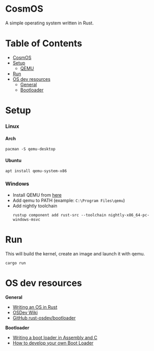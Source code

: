 # CosmOS
A simple operating system written in Rust.

# Table of Contents
- [CosmOS](#cosmos)
- [Setup](#setup)
  - [QEMU](#qemu)
- [Run](#run)
- [OS dev resources](#os-dev-resources)
  - [General](#general)
  - [Bootloader](#bootloader)

# Setup

### Linux

#### Arch
```shell
pacman -S qemu-desktop
```

#### Ubuntu
```shell
apt install qemu-system-x86
```

### Windows
- Install QEMU from [here](https://qemu.weilnetz.de/w64/)
- Add qemu to PATH (example: `C:\Program Files\qemu`)  
- Add nightly toolchain 
    ```
    rustup component add rust-src --toolchain nightly-x86_64-pc-windows-msvc
     ```

# Run
This will build the kernel, create an image and launch it with qemu.
```
cargo run
```

# OS dev resources
**General**
- [Writing an OS in Rust](https://os.phil-opp.com/)
- [OSDev Wiki](https://wiki.osdev.org/Main_Page)
- [GitHub rust-osdev/bootloader](https://github.com/rust-osdev/bootloader)

**Bootloader**
- [Writing a boot loader in Assembly and C](https://www.codeproject.com/Articles/664165/Writing-a-boot-loader-in-Assembly-and-C-Part)
- [How to develop your own Boot Loader](https://www.codeproject.com/Articles/36907/How-to-develop-your-own-Boot-Loader)